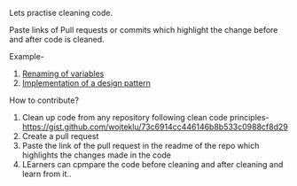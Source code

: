 Lets practise cleaning code.

Paste links of Pull requests or commits which highlight the change before and after code is cleaned.

Example-
1) [Renaming of variables](https://github.com/Aatmaj-Zephyr/Travelling-salesman/commit/ef7a197b472288bd6746d72627017a4074f6a919)
2) [Implementation of a design pattern](https://github.com/Aatmaj-Zephyr/Neural-networks-in-Java/pull/23)



How to contribute?

1) Clean up code from any repository following clean code principles- https://gist.github.com/wojteklu/73c6914cc446146b8b533c0988cf8d29
2) Create a pull request
3) Paste the link of the pull request in the readme of the repo which highlights the changes made in the code
4) LEarners can cpmpare the code before cleaning and after cleaning and learn from it..
